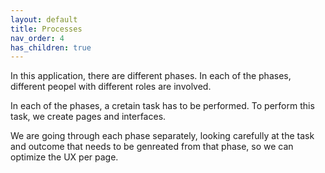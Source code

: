 ```yaml
---
layout: default
title: Processes
nav_order: 4
has_children: true
---
```


In this application, there are different phases. In each of the phases, different peopel with different roles are involved. 

In each of the phases, a cretain task has to be performed. To perform this task, we create pages and interfaces.

We are going through each phase separately, looking carefully at the task and outcome that needs to be genreated from that phase, so we can optimize the UX per page.
